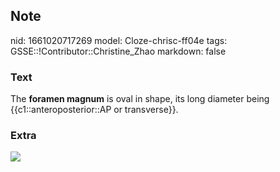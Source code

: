 ## Note
nid: 1661020717269
model: Cloze-chrisc-ff04e
tags: GSSE::!Contributor::Christine_Zhao
markdown: false

### Text
<div>
  <div>
    <div>
      <div>
        The <span style="font-weight: 700;">foramen magnum</span>
        is oval in shape, its long diameter being
        {{c1::anteroposterior::AP or transverse}}.
      </div>
    </div>
  </div>
</div>

### Extra
<img src="Screen%20Shot%202021-07-30%20at%206.37.57%20pm.png">
